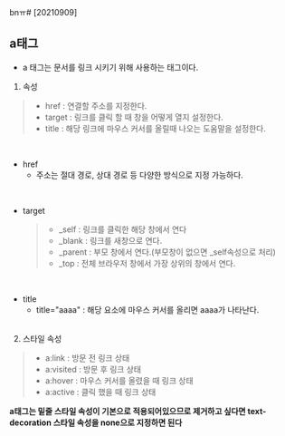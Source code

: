 bnㅠ# [20210909]

## a태그
- a 태그는 문서를 링크 시키기 위해 사용하는 태그이다.

1. 속성

> - href : 연결할 주소를 지정한다.
> - target : 링크를 클릭 할 때 창을 어떻게 열지 설정한다.
> - title : 해당 링크에 마우스 커서를 올릴때 나오는 도움말을 설정한다.
</br>

- href
  - 주소는 절대 경로, 상대 경로 등 다양한 방식으로 지정 가능하다.
</br>

- target
  >- _self : 링크를 클릭한 해당 창에서 연다
  >- _blank : 링크를 새창으로 연다.
  >- _parent : 부모 창에서 연다.(부모창이 없으면 _self속성으로 처리)
  >- _top : 전체 브라우저 창에서 가장 상위의 창에서 연다.
</br>

- title
  - title="aaaa" : 해당 요소에 마우스 커서를 올리면 aaaa가 나타난다.
</br></br>

2. 스타일 속성

> - a:link : 방문 전 링크 상태
> - a:visited : 방문 후 링크 상태
> - a:hover : 마우스 커서를 올렸을 때 링크 상태
> - a:active : 클릭 했을 때 링크 상태

**a태그는 밑줄 스타일 속성이 기본으로 적용되어있으므로 제거하고 싶다면 text-decoration 스타일 속성을 none으로 지정하면 된다**